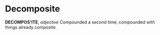 # Decomposite

**DECOMPOS'ITE**, _adjective_ Compounded a second time; compounded with things already composite.